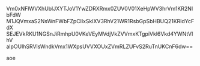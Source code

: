 Vm0xNFlWVXhUblJXYTJoV1YwZDRXRmx0ZUV0V01XeHpWV3hrVm1KR2NIbFdW
M1JQVmxaS2NsWnFWbFZpClIxSklXV3RhV21WR1RsbGpSbHBUQ21KRldYcFdX
SEJEVkRKU1NGSnJiRmhpU0VKeVEyMVdjVkZVVmxKTgpiVkl6Vkd4YWNtVlhV
alpOUlhSRVlsWndkVmx1WXpsUVVXOUxZVmRLZUFvS2RuTnUKCnF6dw==

aoe